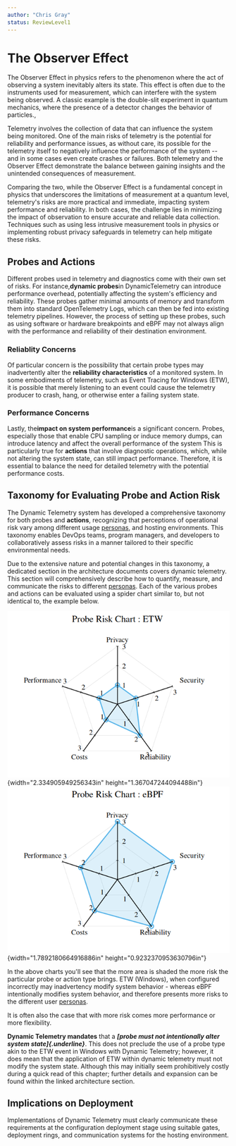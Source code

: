 ```yaml
---
author: "Chris Gray"
status: ReviewLevel1
---
```


# The Observer Effect

The Observer Effect in physics refers to the phenomenon where the act of
observing a system inevitably alters its state. This effect is often due to the
instruments used for measurement, which can interfere with the system being
observed. A classic example is the double-slit experiment in quantum mechanics,
where the presence of a detector changes the behavior of particles.,

Telemetry involves the collection of data that can influence the system being
monitored. One of the main risks of telemetry is the potential for reliability
and performance issues, as without care, its possible for the telemetry itself
to negatively influence the performance of the system -- and in some cases even
create crashes or failures. Both telemetry and the Observer Effect demonstrate
the balance between gaining insights and the unintended consequences of
measurement.

Comparing the two, while the Observer Effect is a fundamental concept in physics
that underscores the limitations of measurement at a quantum level, telemetry's
risks are more practical and immediate, impacting system performance and
reliability. In both cases, the challenge lies in minimizing the impact of
observation to ensure accurate and reliable data collection. Techniques such as
using less intrusive measurement tools in physics or implementing robust privacy
safeguards in telemetry can help mitigate these risks.

## Probes and Actions

Different probes used in telemetry and diagnostics come with their own set of
risks. For instance,**dynamic probes**in DynamicTelemetry can introduce
performance overhead, potentially affecting the system's efficiency and
reliability. These probes gather minimal amounts of memory and transform them
into standard OpenTelemetry Logs, which can then be fed into existing telemetry
pipelines. However, the process of setting up these probes, such as using
software or hardware breakpoints and eBPF may not always align with the
performance and reliability of their destination environment.

### Reliablity Concerns

Of particular concern is the possibility that certain probe types may
inadvertently alter the **reliability characteristics** of a monitored system.
In some embodiments of telemetry, such as Event Tracing for Windows (ETW), it is
possible that merely listening to an event could cause the telemetry producer to
crash, hang, or otherwise enter a failing system state.

### Performance Concerns

Lastly, the**impact on system performance**is a significant concern. Probes,
especially those that enable CPU sampling or induce memory dumps, can introduce
latency and affect the overall performance of the system This is particularly
true for **actions** that involve diagnostic operations, which, while not
altering the system state, can still impact performance. Therefore, it is
essential to balance the need for detailed telemetry with the potential
performance costs.

## Taxonomy for Evaluating Probe and Action Risk

The Dynamic Telemetry system has developed a comprehensive taxonomy for both
probes and **actions**, recognizing that perceptions of operational risk vary
among different usage [personas](./Personas.Overview.document.md), and hosting
environments. This taxonomy enables DevOps teams, program managers, and
developers to collaboratively assess risks in a manner tailored to their
specific environmental needs.

Due to the extensive nature and potential changes in this taxonomy, a dedicated
section in the architecture documents covers dynamic telemetry. This section
will comprehensively describe how to quantify, measure, and communicate the
risks to different [personas](./Personas.Overview.document.md). Each of the
various probes and actions can be evaluated using a spider chart similar to, but
not identical to, the example below.

![](../orig_media/Risk.ETW.png){width="2.334905949256343in"
height="1.367047244094488in"}
![](../orig_media/Risk.eBPF.png){width="1.7892180664916886in"
height="0.9232370953630796in"}

In the above charts you'll see that the more area is shaded the more risk the
particular probe or action type brings. ETW (Windows), when configured
incorrectly may inadvertency modify system behavior - whereas eBPF intentionally
modifies system behavior, and therefore presents more risks to the different
user [personas](./Personas.Overview.document.md).

It is often also the case that with more risk comes more performance or more
flexibility.

**Dynamic Telemetry mandates** that a ***\[probe must not intentionally alter
system state\]{.underline}***. This does not preclude the use of a probe type
akin to the ETW event in Windows with Dynamic Telemetry; however, it does mean
that the application of ETW within dynamic telemetry must not modify the system
state. Although this may initially seem prohibitively costly during a quick read
of this chapter; further details and expansion can be found within the linked
architecture section.

## Implications on Deployment

Implementations of Dynamic Telemetry must clearly communicate these requirements
at the configuration deployment stage using suitable gates, deployment rings,
and communication systems for the hosting environment.
